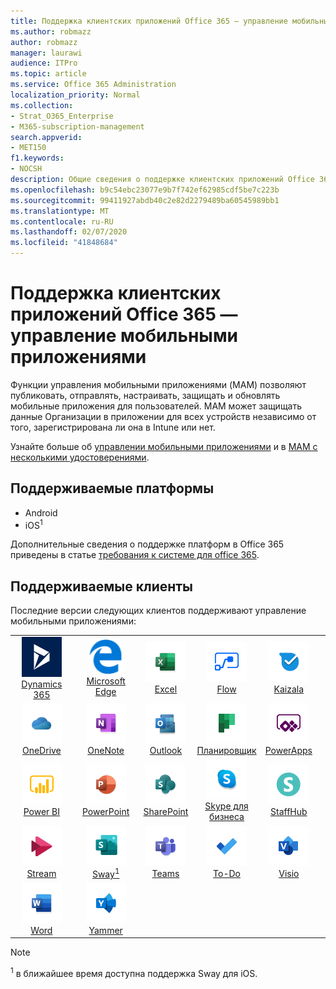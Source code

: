 ```yaml
---
title: Поддержка клиентских приложений Office 365 — управление мобильными приложениями
ms.author: robmazz
author: robmazz
manager: laurawi
audience: ITPro
ms.topic: article
ms.service: Office 365 Administration
localization_priority: Normal
ms.collection:
- Strat_O365_Enterprise
- M365-subscription-management
search.appverid:
- MET150
f1.keywords:
- NOCSH
description: Общие сведения о поддержке клиентских приложений Office 365 для управления мобильными приложениями
ms.openlocfilehash: b9c54ebc23077e9b7f742ef62985cdf5be7c223b
ms.sourcegitcommit: 99411927abdb40c2e82d2279489ba60545989bb1
ms.translationtype: MT
ms.contentlocale: ru-RU
ms.lasthandoff: 02/07/2020
ms.locfileid: "41848684"
---
```

# <a name="office-365-client-app-support--mobile-application-management"></a>Поддержка клиентских приложений Office 365 — управление мобильными приложениями

Функции управления мобильными приложениями (MAM) позволяют публиковать, отправлять, настраивать, защищать и обновлять мобильные приложения для пользователей. MAM может защищать данные Организации в приложении для всех устройств независимо от того, зарегистрирована ли она в Intune или нет.

Узнайте больше об [управлении мобильными приложениями](https://docs.microsoft.com/intune/mam-faq) и в [MAM с несколькими удостоверениями](https://docs.microsoft.com/intune/app-protection-policy).

## <a name="supported-platforms"></a>Поддерживаемые платформы

 - Android
 - iOS<sup>1</sup>

Дополнительные сведения о поддержке платформ в Office 365 приведены в статье [требования к системе для office 365](https://products.office.com/office-system-requirements).

## <a name="supported-clients"></a>Поддерживаемые клиенты

Последние версии следующих клиентов поддерживают управление мобильными приложениями:

| | | | | | |
|:---:|:---:|:---:|:---:|:---:|:---:|
| ![Значок Dynamics 365](media/o365-dynamics365-64x64.png) <br> [Dynamics 365](https://dynamics.microsoft.com) | ![Значок пограничного сервера](media/o365-edge-64x64.png) <br> [Microsoft Edge](https://www.microsoft.com/windows/microsoft-edge) | ![Значок Excel](media/o365-excel-64x64.png) <br> [Excel](https://products.office.com/excel) | ![Значок Flow](media/o365-flow-64x64.png) <br> [Flow](https://flow.microsoft.com) | ![Значок Kaizala](media/o365-kaizala-64x64.png) <br> [Kaizala](https://products.office.com/en/business/microsoft-kaizala) 
| ![Значок OneDrive для бизнеса](media/o365-OneDrive-64x64.png) <br> [OneDrive](https://products.office.com/onedrive-for-business/online-cloud-storage) | ![Значок OneNote](media/o365-OneNote-64x64.png) <br> [OneNote](https://products.office.com/onenote) | ![Значок Outlook](media/o365-outlook-64x64.png) <br> [Outlook](https://products.office.com/outlook) | ![Значок Планировщика](media/o365-planner-64x64.png) <br> [Планировщик](https://products.office.com/business/task-management-software) | ![Значок PowerApps](media/o365-powerapps-64x64.png) <br> [PowerApps](https://powerapps.microsoft.com) 
| ![Значок PowerBI](media/o365-powerbi-64x64.png) <br> [Power BI](https://powerbi.microsoft.com) | ![Значок PowerPoint](media/o365-powerpoint-64x64.png) <br> [PowerPoint](https://products.office.com/powerpoint) | ![Значок SharePoint](media/o365-sharepoint-64x64.png) <br> [SharePoint](https://products.office.com/sharepoint) | ![Значок Skype для бизнеса](media/o365-skypeforbusiness-64x64.png) <br> [Skype для <br> бизнеса](https://www.skype.com/business/) | ![Значок StaffHub](media/o365-staffhub-64x64.png) <br> [StaffHub](https://products.office.com/microsoft-staffhub/staff-scheduling-software) 
| ![Значок Stream](media/o365-stream-64x64.png) <br> [Stream](https://stream.microsoft.com) | ![Значок Sway](media/o365-sway-64x64.png) <br> [Sway<sup>1</sup>](https://sway.com) | ![Значок Teams](media/o365-teams-64x64.png) <br> [Teams](https://products.office.com/microsoft-teams/group-chat-software) | ![Значок "to do"](media/o365-todo-64x64.png) <br> [To-Do](https://todo.microsoft.com) | ![Значок Visio](media/o365-visio-64x64.png) <br> [Visio](https://products.office.com/visio/flowchart-software) 
| ![Значок Word](media/o365-word-64x64.png) <br> [Word](https://products.office.com/word) | ![Значок Yammer](media/o365-yammer-64x64.png) <br> [Yammer](https://products.office.com/yammer/yammer-overview)

> [!NOTE]
> <sup>1</sup> в ближайшее время доступна поддержка Sway для iOS.